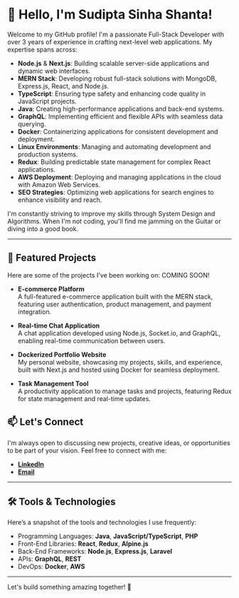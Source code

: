 # 👋 Hello, I'm Sudipta Sinha Shanta!

Welcome to my GitHub profile! I'm a passionate Full-Stack Developer with over 3 years of experience in crafting next-level web applications. My expertise spans across:

- **Node.js** & **Next.js**: Building scalable server-side applications and dynamic web interfaces.
- **MERN Stack**: Developing robust full-stack solutions with MongoDB, Express.js, React, and Node.js.
- **TypeScript**: Ensuring type safety and enhancing code quality in JavaScript projects.
- **Java**: Creating high-performance applications and back-end systems.
- **GraphQL**: Implementing efficient and flexible APIs with seamless data querying.
- **Docker**: Containerizing applications for consistent development and deployment.
- **Linux Environments**: Managing and automating development and production systems.
- **Redux**: Building predictable state management for complex React applications.
- **AWS Deployment**: Deploying and managing applications in the cloud with Amazon Web Services.
- **SEO Strategies**: Optimizing web applications for search engines to enhance visibility and reach.

I'm constantly striving to improve my skills through System Design and Algorithms. When I'm not coding, you'll find me jamming on the Guitar or diving into a good book.

---

## 🚀 Featured Projects

Here are some of the projects I've been working on: COMING SOON!

- **E-commerce Platform**  
  A full-featured e-commerce application built with the MERN stack, featuring user authentication, product management, and payment integration.

- **Real-time Chat Application**  
  A chat application developed using Node.js, Socket.io, and GraphQL, enabling real-time communication between users.

- **Dockerized Portfolio Website**  
  My personal website, showcasing my projects, skills, and experience, built with Next.js and hosted using Docker for seamless deployment.

- **Task Management Tool**  
  A productivity application to manage tasks and projects, featuring Redux for state management and real-time updates.



## 📫 Let's Connect

I'm always open to discussing new projects, creative ideas, or opportunities to be part of your vision. Feel free to connect with me:

- **[LinkedIn](https://www.linkedin.com/in/sudiptoshanto0241/)**
- **[Email](web.shanto23@gmail.com)**

---

## 🛠️ Tools & Technologies

Here’s a snapshot of the tools and technologies I use frequently:

- Programming Languages: **Java**, **JavaScript/TypeScript**, **PHP**
- Front-End Libraries: **React**, **Redux**, **Alpine.js**
- Back-End Frameworks: **Node.js**, **Express.js**, **Laravel**
- APIs: **GraphQL**, **REST**
- DevOps: **Docker**, **AWS**

---
Let's build something amazing together! 🚀
